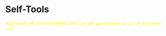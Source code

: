 # Self-Tools
<p style='color:yellow;'>A Discord self-bot. WARNING: this can get you banned so use at your own risk.</p>
